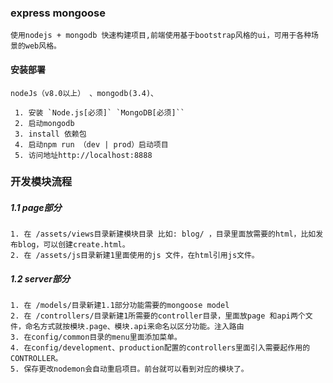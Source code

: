 ### express mongoose
    使用nodejs + mongodb 快速构建项目,前端使用基于bootstrap风格的ui，可用于各种场景的web风格。
#### 安装部署
    nodeJs（v8.0以上） 、mongodb(3.4)、
    
```
 1. 安装 `Node.js[必须]` `MongoDB[必须]``
 2. 启动mongodb
 3. install 依赖包
 4. 启动npm run （dev | prod）启动项目
 5. 访问地址http://localhost:8888
```
### 开发模块流程

##### 1.1 page部分

```
1. 在 /assets/views目录新建模块目录 比如: blog/ ，目录里面放需要的html，比如发布blog，可以创建create.html。
2. 在 /assets/js目录新建1里面使用的js 文件，在html引用js文件。
```
##### 1.2 server部分
```
1. 在 /models/目录新建1.1部分功能需要的mongoose model
2. 在 /controllers/目录新建1所需要的controller目录，里面放page 和api两个文件，命名方式就按模块.page、模块.api来命名以区分功能。注入路由
3. 在config/common目录的menu里面添加菜单。
4. 在config/development、production配置的controllers里面引入需要起作用的CONTROLLER。
5. 保存更改nodemon会自动重启项目。前台就可以看到对应的模块了。

```

